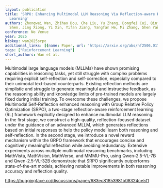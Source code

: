 ```yaml
---
layout: publication
title: 'SRPO: Enhancing Multimodal LLM Reasoning Via Reflection-aware Reinforcement
  Learning'
authors: Zhongwei Wan, Zhihao Dou, Che Liu, Yu Zhang, Dongfei Cui, Qinjian Zhao, Hui
  Shen, Jing Xiong, Yi Xin, Yifan Jiang, Yangfan He, Mi Zhang, Shen Yan
conference: No Venue
year: 2025
bibkey: wan2025srpo
additional_links: [{name: Paper, url: 'https://arxiv.org/abs/hf2506.01713'}]
tags: ["Reinforcement Learning"]
short_authors: Wan et al.
---
```

Multimodal large language models (MLLMs) have shown promising capabilities in reasoning tasks, yet still struggle with complex problems requiring explicit self-reflection and self-correction, especially compared to their unimodal text-based counterparts. Existing reflection methods are simplistic and struggle to generate meaningful and instructive feedback, as the reasoning ability and knowledge limits of pre-trained models are largely fixed during initial training. To overcome these challenges, we propose Multimodal Self-Reflection enhanced reasoning with Group Relative Policy Optimization (SRPO), a two-stage reflection-aware reinforcement learning (RL) framework explicitly designed to enhance multimodal LLM reasoning. In the first stage, we construct a high-quality, reflection-focused dataset under the guidance of an advanced MLLM, which generates reflections based on initial responses to help the policy model learn both reasoning and self-reflection. In the second stage, we introduce a novel reward mechanism within the GRPO framework that encourages concise and cognitively meaningful reflection while avoiding redundancy. Extensive experiments across multiple multimodal reasoning benchmarks, including MathVista, MathVision, MathVerse, and MMMU-Pro, using Qwen-2.5-VL-7B and Qwen-2.5-VL-32B demonstrate that SRPO significantly outperforms state-of-the-art models, achieving notable improvements in both reasoning accuracy and reflection quality.

https://huggingface.co/discussions/paper/683ec81853981b08324ce5f1